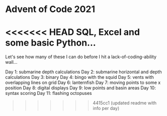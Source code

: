 # Advent of Code 2021

<<<<<<< HEAD
SQL, Excel and some basic Python...
=======
Let's see how many of these I can do before I hit a lack-of-coding-ability wall...

Day 1: submarine depth calculations
Day 2: submarine horizontal and depth calculations
Day 3: binary
Day 4: bingo with the squid
Day 5: vents with overlapping lines on grid
Day 6: lanternfish
Day 7: moving points to some x position
Day 8: digital displays
Day 9: low points and basin areas
Day 10: syntax scoring
Day 11: flashing octopuses
>>>>>>> 4415cc1 (updated readme with info per day)
